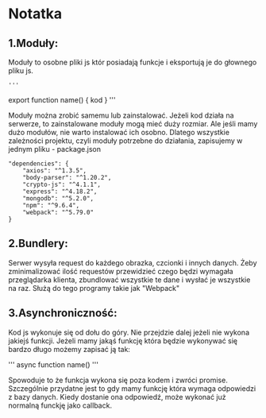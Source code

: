 # Notatka

## 1.Moduły:
Moduły to osobne pliki js któr posiadają funkcje i eksportują je do głownego pliku js.

    '''
export function name() {
    kod
    }
    '''

Moduły można zrobić samemu lub zainstalować. Jeżeli kod działa na serwerze, to zainstalowane moduły mogą mieć duży rozmiar. Ale jeśli mamy dużo modułów, nie warto instalować ich osobno. Dlatego wszystkie zależności projektu, czyli moduły potrzebne do działania, zapisujemy w jednym pliku - package.json


   ```
   "dependencies": {
       "axios": "^1.3.5",
       "body-parser": "^1.20.2",
       "crypto-js": "^4.1.1",
       "express": "^4.18.2",
       "mongodb": "^5.2.0",
       "npm": "^9.6.4",
       "webpack": "^5.79.0"
   }
   ```
## 2.Bundlery:
Serwer wysyła request do każdego obrazka, czcionki i innych danych. Żeby zminimalizować ilość requestów przewidzieć czego będzi wymagała przeglądarka klienta, zbundlować wszystkie te dane i wysłać je wszystkie na raz. Służą do tego programy takie jak "Webpack"

## 3.Asynchroniczność:
Kod js wykonuje się od dołu do góry. Nie przejdzie dalej jeżeli nie wykona jakiejś funkcji. Jeżeli mamy jakąś funkcję która będzie wykonywać się bardzo długo możemy zapisać ją tak:

'''
async function name()
'''

Spowoduje to że funkcja wykona się poza kodem i zwróci promise. Szczególnie przydatne jest to gdy mamy funkcję która wymaga odpowiedzi z bazy danych. Kiedy dostanie ona odpowiedź, może wykonać już normalną funckję jako callback.
